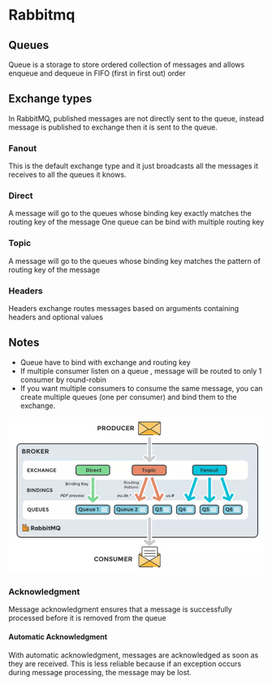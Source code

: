 # Rabbitmq
## Queues
Queue is a storage to store ordered collection of messages and allows 
enqueue and dequeue in FIFO (first in first out) order
## Exchange types
In RabbitMQ, published messages are not directly sent to the queue, instead 
message is published to exchange then it is sent to the queue.
### Fanout
This is the default exchange type and it just broadcasts all the messages it 
receives to all the queues it knows.
### Direct
A message will go to the queues whose binding key exactly matches the routing key 
of the message
One queue can be bind with multiple routing key
### Topic
A message will go to the queues whose binding key matches the pattern of routing key
of the message
### Headers
Headers exchange routes messages based on arguments containing headers and optional values

## Notes
- Queue have to bind with exchange and routing key
- If multiple consumer listen on a queue , message will be routed to only 1 consumer by round-robin 
- If you want multiple consumers to consume the same message, you can create multiple queues (one per consumer) and bind them to the exchange.


![./../docs/rabbit.png](./../docs/rabbit.png)

### Acknowledgment
Message acknowledgment ensures that a message is successfully processed before it is removed from the queue
#### Automatic Acknowledgment 
With automatic acknowledgment, messages are acknowledged as soon as they are received. This is less reliable 
because if an exception occurs during message processing, the message may be lost.


